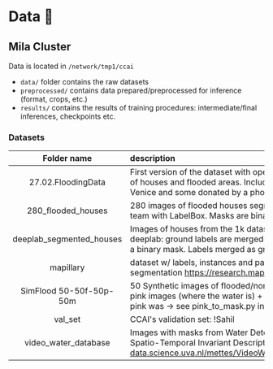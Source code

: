 # Data 💾

## Mila Cluster

Data is located in `/network/tmp1/ccai`

* `data/` folder contains the raw datasets
* `preprocessed/` contains data prepared/preprocessed for inference (format, crops, etc.)
* `results/` contains the results of training procedures: intermediate/final inferences, checkpoints etc.


### Datasets

|Folder name|description|
|:---------:|:----------|
|27.02.FloodingData|First version of the dataset with open-access images of houses and flooded areas. Includes images of Venice and some donated by a photographer|
|280_flooded_houses| 280 images of flooded houses segmented by the ccai team with LabelBox. Masks are binary|
|deeplab_segmented_houses|Images of houses from the 1k dataset segmented by deeplab: ground labels are merged together to create a binary mask. Labels merged as ground: !**Gautier**|
|mapillary|dataset w/ labels, instances and panoptic segmentation https://research.mapillary.com/|
|SimFlood 50-50f-50p-50m|50 Synthetic images of flooded/non-flooded pairs + pink images (where the water is) + masks (where the pink was -> see pink_to_mask.py in various scripts)|
|val_set|CCAI's validation set: !Sahil|
|video_water_database|Images with masks from Water Detection through Spatio-Temporal Invariant Descriptors, http://isis-data.science.uva.nl/mettes/VideoWaterDatabase.tar.gz|
